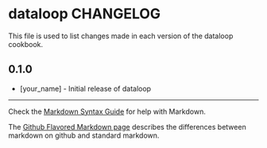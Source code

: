 dataloop CHANGELOG
==================

This file is used to list changes made in each version of the dataloop cookbook.

0.1.0
-----
- [your_name] - Initial release of dataloop

- - -
Check the [Markdown Syntax Guide](http://daringfireball.net/projects/markdown/syntax) for help with Markdown.

The [Github Flavored Markdown page](http://github.github.com/github-flavored-markdown/) describes the differences between markdown on github and standard markdown.
